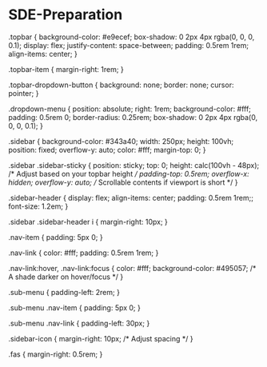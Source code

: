 # SDE-Preparation

.topbar {
    background-color: #e9ecef;
    box-shadow: 0 2px 4px rgba(0, 0, 0, 0.1);
    display: flex;
    justify-content: space-between;
    padding: 0.5rem 1rem;
    align-items: center;
  }
  
  .topbar-item {
    margin-right: 1rem;
  }
  
  .topbar-dropdown-button {
    background: none;
    border: none;
    cursor: pointer;
  }
  
  .dropdown-menu {
    position: absolute;
    right: 1rem;
    background-color: #fff;
    padding: 0.5rem 0;
    border-radius: 0.25rem;
    box-shadow: 0 2px 4px rgba(0, 0, 0, 0.1);
  }



  .sidebar {
    background-color: #343a40;
    width: 250px;
    height: 100vh;
    position: fixed;
    overflow-y: auto;
    color: #fff;
    margin-top: 0;
  }
  
  .sidebar .sidebar-sticky {
    position: sticky;
    top: 0;
    height: calc(100vh - 48px); /* Adjust based on your topbar height */
    padding-top: 0.5rem;
    overflow-x: hidden;
    overflow-y: auto; /* Scrollable contents if viewport is short */
  }
  
  .sidebar-header {
    display: flex;
    align-items: center;
    padding: 0.5rem 1rem;;
    font-size: 1.2em;
  }
  
  .sidebar .sidebar-header i {
    margin-right: 10px;
  }

  .nav-item {
    padding: 5px 0;
  }
  
  .nav-link {
    color: #fff;
    padding: 0.5rem 1rem;
  }

  .nav-link:hover, .nav-link:focus {
    color: #fff;
    background-color: #495057; /* A shade darker on hover/focus */
  }
  
  .sub-menu {
    padding-left: 2rem;
  }
  
  .sub-menu .nav-item {
    padding: 5px 0;
  }
  
  .sub-menu .nav-link {
    padding-left: 30px;
  }

  .sidebar-icon {
    margin-right: 10px; /* Adjust spacing */
  }

  .fas {
    margin-right: 0.5rem;
  }



  
